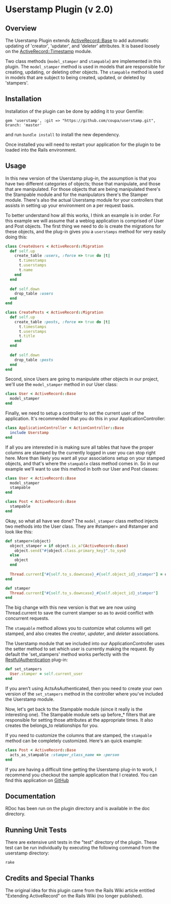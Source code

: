 Userstamp Plugin (v 2.0)
========================

Overview
--------

The Userstamp Plugin extends [ActiveRecord::Base](http://api.rubyonrails.org/classes/ActiveRecord/Base.html) to add automatic updating of 'creator',
'updater', and 'deleter' attributes. It is based loosely on the [ActiveRecord::Timestamp](http://api.rubyonrails.org/classes/ActiveRecord/Timestamp.html) module.

Two class methods (`model_stamper` and `stampable`) are implemented in this plugin.
The `model_stamper` method is used in models that are responsible for creating, updating, or
deleting other objects. The `stampable` method is used in models that are subject to being
created, updated, or deleted by 'stampers'.


Installation
------------

Installation of the plugin can be done by adding it to your Gemfile:

    gem 'userstamp', :git => "https://github.com/coupa/userstamp.git", branch: 'master'
    
and run `bundle install` to install the new dependency.

Once installed you will need to restart your application for the plugin to be loaded into the Rails
environment.

Usage
-----

In this new version of the Userstamp plug-in, the assumption is that you have two different
categories of objects; those that manipulate, and those that are manipulated. For those objects
that are being manipulated there's the Stampable module and for the manipulators there's the
Stamper module. There's also the actual Userstamp module for your controllers that assists in
setting up your environment on a per request basis.

To better understand how all this works, I think an example is in order. For this example we will
assume that a weblog application is comprised of User and Post objects. The first thing we need to
do is create the migrations for these objects, and the plug-in gives you a `userstamps`
method for very easily doing this:

```ruby
class CreateUsers < ActiveRecord::Migration
  def self.up
    create_table :users, :force => true do |t|
      t.timestamps
      t.userstamps
      t.name
    end
  end
  
  def self.down
    drop_table :users
  end
end

class CreatePosts < ActiveRecord::Migration
  def self.up
    create_table :posts, :force => true do |t|
      t.timestamps
      t.userstamps
      t.title
    end
  end
  
  def self.down
    drop_table :posts
  end
end
```

Second, since Users are going to manipulate other objects in our project, we'll use the
`model_stamper` method in our User class:

```ruby
class User < ActiveRecord::Base
  model_stamper
end
```

Finally, we need to setup a controller to set the current user of the application. It's
recommended that you do this in your ApplicationController:

```ruby
class ApplicationController < ActionController::Base
  include Userstamp
end
```

If all you are interested in is making sure all tables that have the proper columns are stamped
by the currently logged in user you can stop right here. More than likely you want all your
associations setup on your stamped objects, and that's where the `stampable` class method
comes in. So in our example we'll want to use this method in both our User and Post classes:

```ruby
class User < ActiveRecord::Base
  model_stamper
  stampable
end

class Post < ActiveRecord::Base
  stampable
end
```

Okay, so what all have we done? The `model_stamper` class method injects two methods into the
User class. They are #stamper= and #stamper and look like this:

```ruby
def stamper=(object)
  object_stamper = if object.is_a?(ActiveRecord::Base)
    object.send("#{object.class.primary_key}".to_sym)
  else
    object
  end
  
  Thread.current["#{self.to_s.downcase}_#{self.object_id}_stamper"] = object_stamper
end

def stamper
  Thread.current["#{self.to_s.downcase}_#{self.object_id}_stamper"]
end
```

The big change with this new version is that we are now using Thread.current to save the current
stamper so as to avoid conflict with concurrent requests.

The `stampable` method allows you to customize what columns will get stamped, and also
creates the _creator_, _updater_, and _deleter_ associations.

The Userstamp module that we included into our ApplicationController uses the setter method to
set which user is currently making the request. By default the 'set_stampers' method works perfectly
with the [RestfulAuthentication](http://svn.techno-weenie.net/projects/plugins/restful_authentication) plug-in:

```ruby
def set_stampers
  User.stamper = self.current_user
end
```

If you aren't using ActsAsAuthenticated, then you need to create your own version of the
`set_stampers` method in the controller where you've included the Userstamp module.

Now, let's get back to the Stampable module (since it really is the interesting one). The Stampable
module sets up before_* filters that are responsible for setting those attributes at the appropriate
times. It also creates the belongs_to relationships for you.

If you need to customize the columns that are stamped, the `stampable` method can be
completely customized. Here's an quick example:

```ruby
class Post < ActiveRecord::Base
  acts_as_stampable :stamper_class_name => :person
end
```

If you are having a difficult time getting the Userstamp plug-in to work, I recommend you checkout
the sample application that I created. You can find this application on [GitHub](http://github.com/delynn/userstamp_sample)


Documentation
-------------

RDoc has been run on the plugin directory and is available in the doc directory.


Running Unit Tests
------------------

There are extensive unit tests in the "test" directory of the plugin. These test can be run
individually by executing the following command from the userstamp directory:

    rake


Credits and Special Thanks
--------------------------

The original idea for this plugin came from the Rails Wiki article entitled
"Extending ActiveRecord" on the Rails Wiki (no longer published).
